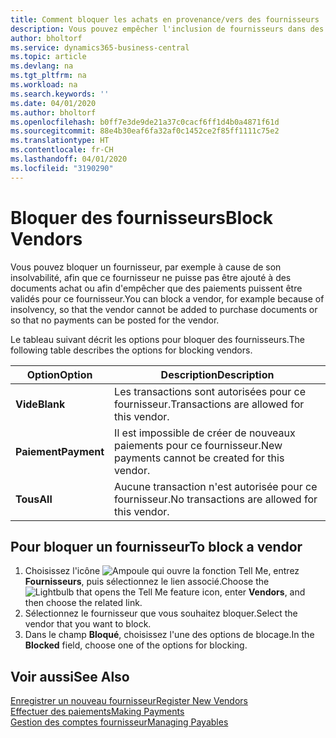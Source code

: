 ```yaml
---
title: Comment bloquer les achats en provenance/vers des fournisseurs
description: Vous pouvez empêcher l'inclusion de fournisseurs dans des transactions, ou simplement bloquer de nouveaux paiements qui leur sont destinés.
author: bholtorf
ms.service: dynamics365-business-central
ms.topic: article
ms.devlang: na
ms.tgt_pltfrm: na
ms.workload: na
ms.search.keywords: ''
ms.date: 04/01/2020
ms.author: bholtorf
ms.openlocfilehash: b0ff7e3de9de21a37c0cacf6ff1d4b0a4871f61d
ms.sourcegitcommit: 88e4b30eaf6fa32af0c1452ce2f85ff1111c75e2
ms.translationtype: HT
ms.contentlocale: fr-CH
ms.lasthandoff: 04/01/2020
ms.locfileid: "3190290"
---
```

# <a name="block-vendors"></a><span data-ttu-id="cdf58-103">Bloquer des fournisseurs</span><span class="sxs-lookup"><span data-stu-id="cdf58-103">Block Vendors</span></span>
<span data-ttu-id="cdf58-104">Vous pouvez bloquer un fournisseur, par exemple à cause de son insolvabilité, afin que ce fournisseur ne puisse pas être ajouté à des documents achat ou afin d'empêcher que des paiements puissent être validés pour ce fournisseur.</span><span class="sxs-lookup"><span data-stu-id="cdf58-104">You can block a vendor, for example because of insolvency, so that the vendor cannot be added to purchase documents or so that no payments can be posted for the vendor.</span></span>

<span data-ttu-id="cdf58-105">Le tableau suivant décrit les options pour bloquer des fournisseurs.</span><span class="sxs-lookup"><span data-stu-id="cdf58-105">The following table describes the options for blocking vendors.</span></span>  

|<span data-ttu-id="cdf58-106">Option</span><span class="sxs-lookup"><span data-stu-id="cdf58-106">Option</span></span>|<span data-ttu-id="cdf58-107">Description</span><span class="sxs-lookup"><span data-stu-id="cdf58-107">Description</span></span>|  
|--------------------|------------|  
|<span data-ttu-id="cdf58-108">**Vide**</span><span class="sxs-lookup"><span data-stu-id="cdf58-108">**Blank**</span></span>|<span data-ttu-id="cdf58-109">Les transactions sont autorisées pour ce fournisseur.</span><span class="sxs-lookup"><span data-stu-id="cdf58-109">Transactions are allowed for this vendor.</span></span>|
|<span data-ttu-id="cdf58-110">**Paiement**</span><span class="sxs-lookup"><span data-stu-id="cdf58-110">**Payment**</span></span>|<span data-ttu-id="cdf58-111">Il est impossible de créer de nouveaux paiements pour ce fournisseur.</span><span class="sxs-lookup"><span data-stu-id="cdf58-111">New payments cannot be created for this vendor.</span></span>|  
|<span data-ttu-id="cdf58-112">**Tous**</span><span class="sxs-lookup"><span data-stu-id="cdf58-112">**All**</span></span>|<span data-ttu-id="cdf58-113">Aucune transaction n'est autorisée pour ce fournisseur.</span><span class="sxs-lookup"><span data-stu-id="cdf58-113">No transactions are allowed for this vendor.</span></span>|  

## <a name="to-block-a-vendor"></a><span data-ttu-id="cdf58-114">Pour bloquer un fournisseur</span><span class="sxs-lookup"><span data-stu-id="cdf58-114">To block a vendor</span></span>  
1. <span data-ttu-id="cdf58-115">Choisissez l'icône ![Ampoule qui ouvre la fonction Tell Me](media/ui-search/search_small.png "Dites-moi ce que vous voulez faire"), entrez **Fournisseurs**, puis sélectionnez le lien associé.</span><span class="sxs-lookup"><span data-stu-id="cdf58-115">Choose the ![Lightbulb that opens the Tell Me feature](media/ui-search/search_small.png "Tell me what you want to do") icon, enter **Vendors**, and then choose the related link.</span></span>
2. <span data-ttu-id="cdf58-116">Sélectionnez le fournisseur que vous souhaitez bloquer.</span><span class="sxs-lookup"><span data-stu-id="cdf58-116">Select the vendor that you want to block.</span></span>
3. <span data-ttu-id="cdf58-117">Dans le champ **Bloqué**, choisissez l'une des options de blocage.</span><span class="sxs-lookup"><span data-stu-id="cdf58-117">In the **Blocked** field, choose one of the options for blocking.</span></span>

## <a name="see-also"></a><span data-ttu-id="cdf58-118">Voir aussi</span><span class="sxs-lookup"><span data-stu-id="cdf58-118">See Also</span></span>  
[<span data-ttu-id="cdf58-119">Enregistrer un nouveau fournisseur</span><span class="sxs-lookup"><span data-stu-id="cdf58-119">Register New Vendors</span></span>](purchasing-how-register-new-vendors.md)  
[<span data-ttu-id="cdf58-120">Effectuer des paiements</span><span class="sxs-lookup"><span data-stu-id="cdf58-120">Making Payments</span></span>](payables-make-payments.md)  
[<span data-ttu-id="cdf58-121">Gestion des comptes fournisseur</span><span class="sxs-lookup"><span data-stu-id="cdf58-121">Managing Payables</span></span>](payables-manage-payables.md)
